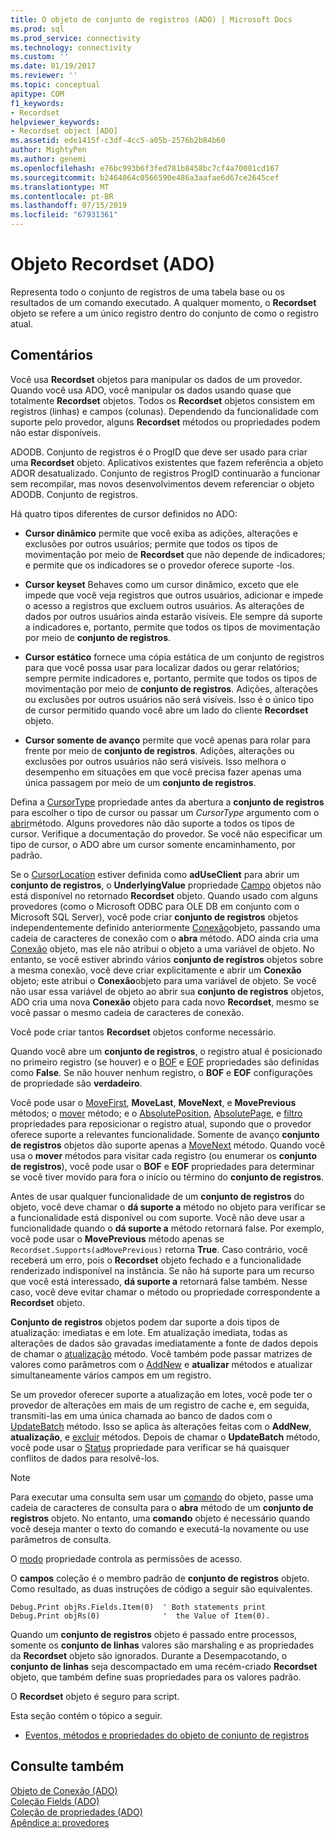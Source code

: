 ```yaml
---
title: O objeto de conjunto de registros (ADO) | Microsoft Docs
ms.prod: sql
ms.prod_service: connectivity
ms.technology: connectivity
ms.custom: ''
ms.date: 01/19/2017
ms.reviewer: ''
ms.topic: conceptual
apitype: COM
f1_keywords:
- Recordset
helpviewer_keywords:
- Recordset object [ADO]
ms.assetid: ede1415f-c3df-4cc5-a05b-2576b2b84b60
author: MightyPen
ms.author: genemi
ms.openlocfilehash: e76bc993b6f3fed781b8458bc7cf4a70081cd167
ms.sourcegitcommit: b2464064c0566590e486a3aafae6d67ce2645cef
ms.translationtype: MT
ms.contentlocale: pt-BR
ms.lasthandoff: 07/15/2019
ms.locfileid: "67931361"
---
```

# <a name="recordset-object-ado"></a>Objeto Recordset (ADO)
Representa todo o conjunto de registros de uma tabela base ou os resultados de um comando executado. A qualquer momento, o **Recordset** objeto se refere a um único registro dentro do conjunto de como o registro atual.  
  
## <a name="remarks"></a>Comentários  
 Você usa **Recordset** objetos para manipular os dados de um provedor. Quando você usa ADO, você manipular os dados usando quase que totalmente **Recordset** objetos. Todos os **Recordset** objetos consistem em registros (linhas) e campos (colunas). Dependendo da funcionalidade com suporte pelo provedor, alguns **Recordset** métodos ou propriedades podem não estar disponíveis.  
  
 ADODB. Conjunto de registros é o ProgID que deve ser usado para criar uma **Recordset** objeto. Aplicativos existentes que fazem referência a objeto ADOR desatualizado. Conjunto de registros ProgID continuarão a funcionar sem recompilar, mas novos desenvolvimentos devem referenciar o objeto ADODB. Conjunto de registros.  
  
 Há quatro tipos diferentes de cursor definidos no ADO:  
  
-   **Cursor dinâmico** permite que você exiba as adições, alterações e exclusões por outros usuários; permite que todos os tipos de movimentação por meio de **Recordset** que não depende de indicadores; e permite que os indicadores se o provedor oferece suporte -los.  
  
-   **Cursor keyset** Behaves como um cursor dinâmico, exceto que ele impede que você veja registros que outros usuários, adicionar e impede o acesso a registros que excluem outros usuários. As alterações de dados por outros usuários ainda estarão visíveis. Ele sempre dá suporte a indicadores e, portanto, permite que todos os tipos de movimentação por meio de **conjunto de registros**.  
  
-   **Cursor estático** fornece uma cópia estática de um conjunto de registros para que você possa usar para localizar dados ou gerar relatórios; sempre permite indicadores e, portanto, permite que todos os tipos de movimentação por meio de **conjunto de registros**. Adições, alterações ou exclusões por outros usuários não será visíveis. Isso é o único tipo de cursor permitido quando você abre um lado do cliente **Recordset** objeto.  
  
-   **Cursor somente de avanço** permite que você apenas para rolar para frente por meio de **conjunto de registros**. Adições, alterações ou exclusões por outros usuários não será visíveis. Isso melhora o desempenho em situações em que você precisa fazer apenas uma única passagem por meio de um **conjunto de registros**.  
  
 Defina a [CursorType](../../../ado/reference/ado-api/cursortype-property-ado.md) propriedade antes da abertura a **conjunto de registros** para escolher o tipo de cursor ou passar um *CursorType* argumento com o [abrir](../../../ado/reference/ado-api/open-method-ado-recordset.md)método. Alguns provedores não dão suporte a todos os tipos de cursor. Verifique a documentação do provedor. Se você não especificar um tipo de cursor, o ADO abre um cursor somente encaminhamento, por padrão.  
  
 Se o [CursorLocation](../../../ado/reference/ado-api/cursorlocation-property-ado.md) estiver definida como **adUseClient** para abrir um **conjunto de registros**, o **UnderlyingValue** propriedade [Campo](../../../ado/reference/ado-api/field-object.md) objetos não está disponível no retornado **Recordset** objeto. Quando usado com alguns provedores (como o Microsoft ODBC para OLE DB em conjunto com o Microsoft SQL Server), você pode criar **conjunto de registros** objetos independentemente definido anteriormente [Conexão](../../../ado/reference/ado-api/connection-object-ado.md)objeto, passando uma cadeia de caracteres de conexão com o **abra** método. ADO ainda cria uma [Conexão](../../../ado/reference/ado-api/connection-object-ado.md) objeto, mas ele não atribui o objeto a uma variável de objeto. No entanto, se você estiver abrindo vários **conjunto de registros** objetos sobre a mesma conexão, você deve criar explicitamente e abrir um **Conexão** objeto; este atribui o **Conexão**objeto para uma variável de objeto. Se você não usar essa variável de objeto ao abrir sua **conjunto de registros** objetos, ADO cria uma nova **Conexão** objeto para cada novo **Recordset**, mesmo se você passar o mesmo cadeia de caracteres de conexão.  
  
 Você pode criar tantos **Recordset** objetos conforme necessário.  
  
 Quando você abre um **conjunto de registros**, o registro atual é posicionado no primeiro registro (se houver) e o [BOF](../../../ado/reference/ado-api/bof-eof-properties-ado.md) e [EOF](../../../ado/reference/ado-api/bof-eof-properties-ado.md) propriedades são definidas como **False**. Se não houver nenhum registro, o **BOF** e **EOF** configurações de propriedade são **verdadeiro**.  
  
 Você pode usar o [MoveFirst](../../../ado/reference/ado-api/movefirst-movelast-movenext-and-moveprevious-methods-ado.md), **MoveLast**, **MoveNext**, e **MovePrevious** métodos; o [mover](../../../ado/reference/ado-api/move-method-ado.md) método; e o [AbsolutePosition](../../../ado/reference/ado-api/absoluteposition-property-ado.md), [AbsolutePage](../../../ado/reference/ado-api/absolutepage-property-ado.md), e [filtro](../../../ado/reference/ado-api/filter-property.md) propriedades para reposicionar o registro atual, supondo que o provedor oferece suporte a relevantes funcionalidade. Somente de avanço **conjunto de registros** objetos dão suporte apenas a [MoveNext](../../../ado/reference/ado-api/movefirst-movelast-movenext-and-moveprevious-methods-ado.md) método. Quando você usa o **mover** métodos para visitar cada registro (ou enumerar os **conjunto de registros**), você pode usar o **BOF** e **EOF** propriedades para determinar se você tiver movido para fora o início ou término do **conjunto de registros**.  
  
 Antes de usar qualquer funcionalidade de um **conjunto de registros** do objeto, você deve chamar o **dá suporte a** método no objeto para verificar se a funcionalidade está disponível ou com suporte. Você não deve usar a funcionalidade quando o **dá suporte a** método retornará false. Por exemplo, você pode usar o **MovePrevious** método apenas se `Recordset.Supports(adMovePrevious)` retorna **True**. Caso contrário, você receberá um erro, pois o **Recordset** objeto fechado e a funcionalidade renderizado indisponível na instância. Se não há suporte para um recurso que você está interessado, **dá suporte a** retornará false também. Nesse caso, você deve evitar chamar o método ou propriedade correspondente a **Recordset** objeto.  
  
 **Conjunto de registros** objetos podem dar suporte a dois tipos de atualização: imediatas e em lote. Em atualização imediata, todas as alterações de dados são gravadas imediatamente a fonte de dados depois de chamar o [atualização](../../../ado/reference/ado-api/update-method.md) método. Você também pode passar matrizes de valores como parâmetros com o [AddNew](../../../ado/reference/ado-api/addnew-method-ado.md) e **atualizar** métodos e atualizar simultaneamente vários campos em um registro.  
  
 Se um provedor oferecer suporte a atualização em lotes, você pode ter o provedor de alterações em mais de um registro de cache e, em seguida, transmiti-las em uma única chamada ao banco de dados com o [UpdateBatch](../../../ado/reference/ado-api/updatebatch-method.md) método. Isso se aplica às alterações feitas com o **AddNew**, **atualização**, e [excluir](../../../ado/reference/ado-api/delete-method-ado-recordset.md) métodos. Depois de chamar o **UpdateBatch** método, você pode usar o [Status](../../../ado/reference/ado-api/status-property-ado-recordset.md) propriedade para verificar se há quaisquer conflitos de dados para resolvê-los.  
  
> [!NOTE]
>  Para executar uma consulta sem usar um [comando](../../../ado/reference/ado-api/command-object-ado.md) do objeto, passe uma cadeia de caracteres de consulta para o **abra** método de um **conjunto de registros** objeto. No entanto, uma **comando** objeto é necessário quando você deseja manter o texto do comando e executá-la novamente ou use parâmetros de consulta.  
  
 O [modo](../../../ado/reference/ado-api/mode-property-ado.md) propriedade controla as permissões de acesso.  
  
 O **campos** coleção é o membro padrão de **conjunto de registros** objeto. Como resultado, as duas instruções de código a seguir são equivalentes.  
  
```  
Debug.Print objRs.Fields.Item(0)  ' Both statements print   
Debug.Print objRs(0)              '  the Value of Item(0).  
```  
  
 Quando um **conjunto de registros** objeto é passado entre processos, somente os **conjunto de linhas** valores são marshaling e as propriedades da **Recordset** objeto são ignorados. Durante a Desempacotando, o **conjunto de linhas** seja descompactado em uma recém-criado **Recordset** objeto, que também define suas propriedades para os valores padrão.  
  
 O **Recordset** objeto é seguro para script.  
  
 Esta seção contém o tópico a seguir.  
  
-   [Eventos, métodos e propriedades do objeto de conjunto de registros](../../../ado/reference/ado-api/recordset-object-properties-methods-and-events.md)  
  
## <a name="see-also"></a>Consulte também  
 [Objeto de Conexão (ADO)](../../../ado/reference/ado-api/connection-object-ado.md)   
 [Coleção Fields (ADO)](../../../ado/reference/ado-api/fields-collection-ado.md)   
 [Coleção de propriedades (ADO)](../../../ado/reference/ado-api/properties-collection-ado.md)   
 [Apêndice a: provedores](../../../ado/guide/appendixes/appendix-a-providers.md)
